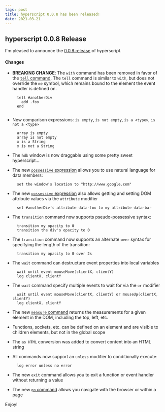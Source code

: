 ```yaml
---
tags: post
title: hyperscript 0.0.8 has been released!
date: 2021-03-21
---
```


## hyperscript 0.0.8 Release

I'm pleased to announce the [0.0.8 release](https://unpkg.com/browse/hyperscript.org@0.0.8/) of hyperscript.

#### Changes

- **BREAKING CHANGE**: The `with` command has been removed in favor of the [`tell` command](/commands/tell). The `tell`
  command is similar to `with`, but does not override the `me` symbol, which remains bound to the element the event handler is
  defined on.

  ```
    tell #anotherDiv
      add .foo
    end
  ```

  ```

  ```

- New comparison expressions: `is empty`, `is not empty`, `is a <type>`, `is not a <type>`

  ```
    array is empty
    array is not empty
    x is a String
    x is not a String
  ```

- The `hdb` window is now draggable using some pretty sweet hyperscript...

- The new [`possessive` expression](/expressions/possessive) allows you to use natural language for data members:
  ```
    set the window's location to "http://www.google.com"
  ```
- The new [`possessive` expression](/expressions/possessive) also allows getting and setting DOM attribute values via
  the `attribute` modifier

  ```
    set #anotherDiv's attribute data-foo to my attribute data-bar
  ```

- The `transition` command now supports pseudo-possessive syntax:
  ```
    transition my opacity to 0
    transition the div's opacity to 0
  ```
- The `transition` command now supports an alternate `over` syntax for specifying the length of the transition:

  ```
    transition my opacity to 0 over 2s
  ```

- The `wait` command can destructure event properties into local variables

  ```
    wait until event mouseMove(clientX, clientY)
    log clientX, clientY
  ```

- The `wait` command specify multiple events to wait for via the `or` modifier

  ```
    wait until event mouseMove(clientX, clientY) or mouseUp(clientX, clientY)
    log clientX, clientY
  ```

- The new [`measure` command](/commands/measure) returns the measurements for a given element in the DOM, including
  the top, left, etc.

- Functions, sockets, etc. can be defined on an element and are visible to children elements, but not in the global
  scope
- The `as HTML` conversion was added to convert content into an HTML string

- All commands now support an `unless` modifier to conditionally execute:

  ```
    log error unless no error
  ```

- The new `exit` command allows you to exit a function or event handler without returning a value

- The new [`go` command](/commands/go) allows you navigate with the browser or within a page

Enjoy!
